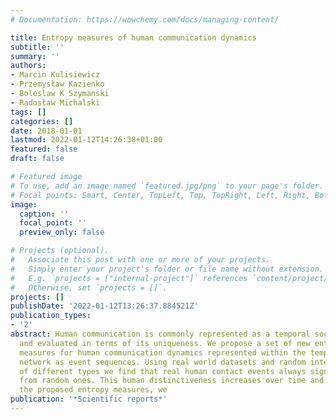 ```yaml
---
# Documentation: https://wowchemy.com/docs/managing-content/

title: Entropy measures of human communication dynamics
subtitle: ''
summary: ''
authors:
- Marcin Kulisiewicz
- Przemysław Kazienko
- Boleslaw K Szymanski
- Radosław Michalski
tags: []
categories: []
date: 2018-01-01
lastmod: 2022-01-12T14:26:38+01:00
featured: false
draft: false

# Featured image
# To use, add an image named `featured.jpg/png` to your page's folder.
# Focal points: Smart, Center, TopLeft, Top, TopRight, Left, Right, BottomLeft, Bottom, BottomRight.
image:
  caption: ''
  focal_point: ''
  preview_only: false

# Projects (optional).
#   Associate this post with one or more of your projects.
#   Simply enter your project's folder or file name without extension.
#   E.g. `projects = ["internal-project"]` references `content/project/deep-learning/index.md`.
#   Otherwise, set `projects = []`.
projects: []
publishDate: '2022-01-12T13:26:37.884521Z'
publication_types:
- '2'
abstract: Human communication is commonly represented as a temporal social network,
  and evaluated in terms of its uniqueness. We propose a set of new entropy-based
  measures for human communication dynamics represented within the temporal social
  network as event sequences. Using real world datasets and random interaction series
  of different types we find that real human contact events always significantly differ
  from random ones. This human distinctiveness increases over time and by means of
  the proposed entropy measures, we
publication: '*Scientific reports*'
---
```

